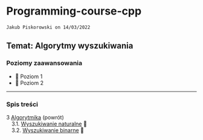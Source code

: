 # Programming-course-cpp

`Jakub Piskorowski on 14/03/2022`

## Temat: Algorytmy wyszukiwania

### Poziomy zaawansowania

- &#x1F4D2; Poziom 1
- &#x1F4D7; Poziom 2

---

### Spis treści

3 [Algorytmika](../README.md) (powrót) \
&emsp;3.1. [Wyszukiwanie naturalne](2-3-1-wyszukiwanie-naturalne/README.md) &#x1F4D2; \
&emsp;3.2. [Wyszukiwanie binarne](2-3-2-wyszukiwanie-binarne/README.md) &#x1F4D7;
